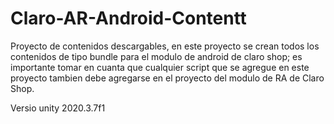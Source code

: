 # Claro-AR-Android-Contentt

Proyecto de contenidos descargables, en este proyecto se crean todos los contenidos de tipo bundle para el modulo de android de claro shop; es importante tomar en cuanta que cualquier script que se agregue en este proyecto tambien debe agregarse en el proyecto del modulo de RA de Claro Shop.

Versio unity 2020.3.7f1 
